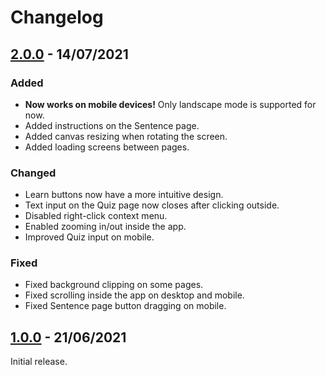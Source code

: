 # Changelog

## [2.0.0] - 14/07/2021

### Added

- **Now works on mobile devices!** Only landscape mode is supported for now.
- Added instructions on the Sentence page.
- Added canvas resizing when rotating the screen.
- Added loading screens between pages.

### Changed

- Learn buttons now have a more intuitive design.
- Text input on the Quiz page now closes after clicking outside.
- Disabled right-click context menu.
- Enabled zooming in/out inside the app.
- Improved Quiz input on mobile.
 
### Fixed

- Fixed background clipping on some pages.
- Fixed scrolling inside the app on desktop and mobile.
- Fixed Sentence page button dragging on mobile.

## [1.0.0] - 21/06/2021

Initial release.

[2.0.0]: https://github.com/rosielab/blackfoot_chatbot/compare/v1.0.0...v2.0.0
[1.0.0]: https://github.com/blackfootchatbot/Blackfoot-App/releases/tag/v1.0.0
